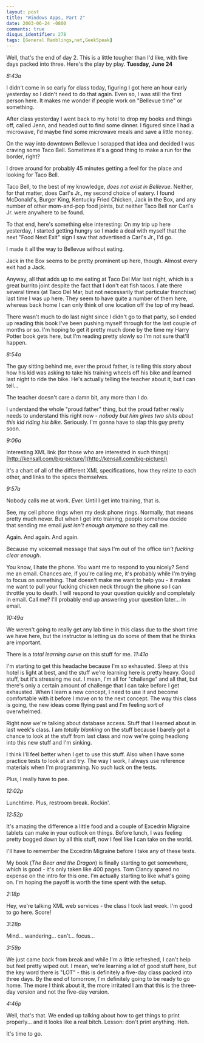 ```yaml
---
layout: post
title: "Windows Apps, Part 2"
date: 2003-06-24 -0800
comments: true
disqus_identifier: 278
tags: [General Ramblings,net,GeekSpeak]
---
```

Well, that's the end of day 2. This is a little tougher than I'd like,
with five days packed into three. Here's the play by play.
 **Tuesday, June 24**
 
 *8:43a*
 
 I didn't come in so early for class today, figuring I got here an hour
early yesterday so I didn't need to do that again. Even so, I was still
the first person here. It makes me wonder if people work on "Bellevue
time" or something.
 
 After class yesterday I went back to my hotel to drop my books and
things off, called Jenn, and headed out to find some dinner. I figured
since I had a microwave, I'd maybe find some microwave meals and save a
little money.
 
 On the way into downtown Bellevue I scrapped that idea and decided I
was craving some Taco Bell. Sometimes it's a good thing to make a run
for the border, right?
 
 I drove around for probably 45 minutes getting a feel for the place and
looking for Taco Bell.
 
 Taco Bell, to the best of my knowledge, *does not exist in Bellevue*.
Neither, for that matter, does Carl's Jr., my second choice of eatery. I
found McDonald's, Burger King, Kentucky Fried Chicken, Jack in the Box,
and any number of other mom-and-pop food joints, but neither Taco Bell
nor Carl's Jr. were anywhere to be found.
 
 To that end, here's something else interesting: On my trip up here
yesterday, I started getting hungry so I made a deal with myself that
the next "Food Next Exit" sign I saw that advertised a Carl's Jr., I'd
go.
 
 I made it all the way to Bellevue without eating.
 
 Jack in the Box seems to be pretty prominent up here, though. Almost
every exit had a Jack.
 
 Anyway, all that adds up to me eating at Taco Del Mar last night, which
is a great burrito joint despite the fact that I don't eat fish tacos. I
ate there several times (at Taco Del Mar, but not necessarily that
particular franchise) last time I was up here. They seem to have quite a
number of them here, whereas back home I can only think of one location
off the top of my head.
 
 There wasn't much to do last night since I didn't go to that party, so
I ended up reading this book I've been pushing myself through for the
last couple of months or so. I'm hoping to get it pretty much done by
the time my Harry Potter book gets here, but I'm reading pretty slowly
so I'm not sure that'll happen.
 
 *8:54a*
 
 The guy sitting behind me, ever the proud father, is telling this story
about how his kid was asking to take his training wheels off his bike
and learned last night to ride the bike. He's actually telling the
teacher about it, but I can tell...
 
 The teacher doesn't care a damn bit, any more than I do.
 
 I understand the whole "proud father" thing, but the proud father
really needs to understand this right now - *nobody but him gives two
shits about this kid riding his bike*. Seriously. I'm gonna have to slap
this guy pretty soon.
 
 *9:06a*
 
 Interesting XML link (for those who are interested in such things):
[http://kensall.com/big-picture/](http://kensall.com/big-picture/)
 
 It's a chart of all of the different XML specifications, how they
relate to each other, and links to the specs themselves.
 
 *9:57a*
 
 Nobody calls me at work. *Ever.* Until I get into training, that is.
 
 See, my cell phone rings when my desk phone rings. Normally, that means
pretty much never. But when I get into training, people somehow decide
that sending me email *just isn't enough anymore* so they call me.
 
 Again. And again. And again.
 
 Because my voicemail message that says I'm out of the office *isn't
fucking clear enough*.
 
 You know, I hate the phone. You want me to respond to you nicely? Send
me an email. Chances are, if you're calling me, it's probably while I'm
trying to focus on something. That doesn't make me want to help you - it
makes me want to pull your fucking chicken neck through the phone so I
can throttle you to death. I will respond to your question quickly and
completely in email. Call me? I'll probably end up answering your
question later... in email.
 
 *10:49a*
 
 We weren't going to really get any lab time in this class due to the
short time we have here, but the instructor is letting us do some of
them that he thinks are important.
 
 There is a *total learning curve* on this stuff for me.
 *11:41a*
 
 I'm starting to get 
 this headache because I'm so exhausted. Sleep at this hotel is light at
best, and the stuff we're learning here is pretty heavy. Good stuff, but
it's stressing me out. I mean, I'm all for "challenge" and all that, but
there's only a certain amount of challenge that I can take before I get
exhausted. When I learn a new concept, I need to use it and become
comfortable with it before I move on to the next concept. The way this
class is going, the new ideas come flying past and I'm feeling sort of
overwhelmed.
 
 Right now we're talking about database access. Stuff that I learned
about in last week's class. I am *totally blanking* on the stuff because
I barely got a chance to look at the stuff from last class and now we're
going headlong into this new stuff and I'm sinking.
 
 I think I'll feel better when I get to use this stuff. Also when I have
some practice tests to look at and try. The way I work, I always use
reference materials when I'm programming. No such luck on the tests.
 
 Plus, I really have to pee.
 
 *12:02p*
 
 Lunchtime. Plus, restroom break. Rockin'.
 
 *12:52p*
 
 It's amazing the difference a little food and a couple of Excedrin
Migraine tablets can make in your outlook on things. Before lunch, I was
feeling pretty bogged down by all this stuff, now I feel like I can take
on the world.
 
 I'll have to remember the Excedrin Migraine before I take any of these
tests.
 
 My book (*The Bear and the Dragon*) is finally starting to get
somewhere, which is good - it's only taken like 400 pages. Tom Clancy
spared no expense on the intro for this one. I'm actually starting to
like what's going on. I'm hoping the payoff is worth the time spent with
the setup.
 
 *2:18p*
 
 Hey, we're talking XML web services - the class I took last week. I'm
good to go here. Score!
 
 *3:28p*
 
 Mind... wandering... can't... focus...
 
 *3:59p*
 
 We just came back from break and while I'm a little refreshed, I can't
help but feel pretty wiped out. I mean, we're learning a lot of good
stuff here, but the key word there is "LOT" - this is definitely a
five-day class packed into three days. By the end of tomorrow, I'm
definitely going to be ready to go home. The more I think about it, the
more irritated I am that this is the three-day version and not the
five-day version.
 
 *4:46p*
 
 Well, that's that. We ended up talking about how to get things to print
properly... and it looks like a real bitch. Lesson: don't print
anything. Heh.
 
 It's time to go.

